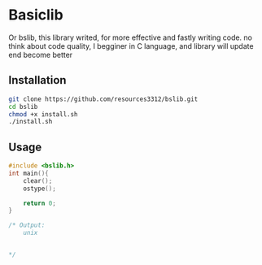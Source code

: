 # Basiclib  

Or bslib, this library writed, for more effective and fastly
writing code. no think about code quality, I begginer in C 
language, and library will update end become better

## Installation

``` bash
git clone https://github.com/resources3312/bslib.git 
cd bslib
chmod +x install.sh
./install.sh


```

## Usage 


```C
#include <bslib.h>
int main(){
    clear();
    ostype();

    return 0;
}

/* Output:
    unix 


*/

```



